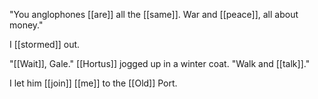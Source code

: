 "You anglophones [[are]] all the [[same]]. War and [[peace]], all about money."  
  
I [[stormed]] out.  
  
"[[Wait]], Gale." [[Hortus]] jogged up in a winter coat. "Walk and [[talk]]."  
  
I let him [[join]] [[me]] to the [[Old]] Port.